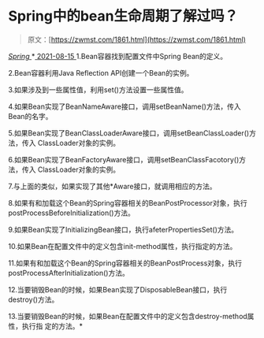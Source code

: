 <!--yml
category: 未分类
date: 0001-01-01 00:00:00
-->

# Spring中的bean生命周期了解过吗？

> 原文：[https://zwmst.com/1861.html](https://zwmst.com/1861.html)

   [ *Spring* ](https://zwmst.com/spring)*[ <time datetime="2021-08-15T16:42:54+08:00"> 2021-08-15 </time> ](https://zwmst.com/1861.html)  1.Bean容器找到配置文件中Spring Bean的定义。

2.Bean容器利用Java Reflection API创建一个Bean的实例。

3.如果涉及到一些属性值，利用set()方法设置一些属性值。

4.如果Bean实现了BeanNameAware接口，调用setBeanName()方法，传入Bean的名字。

5.如果Bean实现了BeanClassLoaderAware接口，调用setBeanClassLoader()方法，传入 ClassLoader对象的实例。

6.如果Bean实现了BeanFactoryAware接口，调用setBeanClassFacotory()方法，传入 ClassLoader对象的实例。

7.与上面的类似，如果实现了其他*Aware接口，就调用相应的方法。

8.如果有和加载这个Bean的Spring容器相关的BeanPostProcessor对象，执行 postProcessBeforeInitialization()方法。

9.如果Bean实现了InitializingBean接口，执行afeterPropertiesSet()方法。

10.如果Bean在配置文件中的定义包含init-method属性，执行指定的方法。

11.如果有和加载这个Bean的Spring容器相关的BeanPostProcess对象，执行 postProcessAfterInitialization()方法。

12.当要销毁Bean的时候，如果Bean实现了DisposableBean接口，执行destroy()方法。

13.当要销毁Bean的时候，如果Bean在配置文件中的定义包含destroy-method属性，执行指 定的方法。*